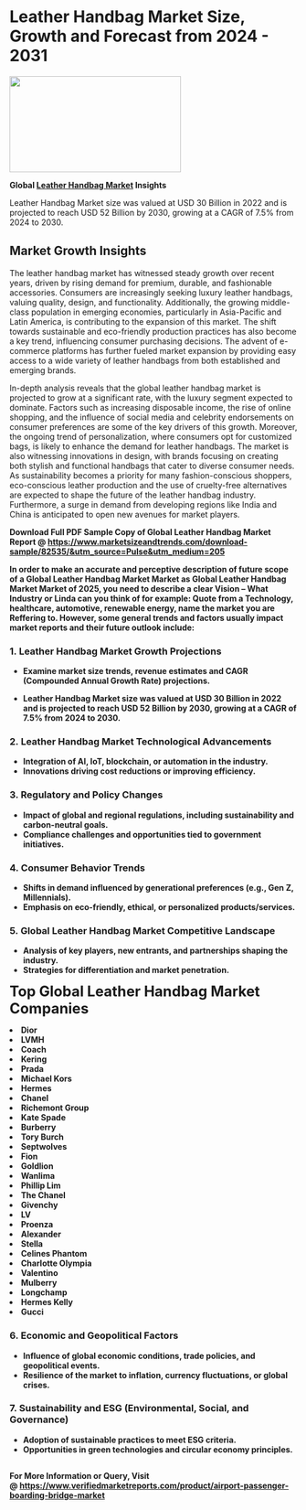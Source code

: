 <H1>Leather Handbag Market Size, Growth and Forecast from 2024 - 2031</H1><img class="aligncenter size-medium wp-image-584254" src="https://thirdeyenews.in/wp-content/uploads/2024/09/Global-Market-Research-300x168.jpeg" alt="" width="300" height="168" /><p><strong>Global&nbsp;<a href="https://www.marketsizeandtrends.com/download-sample/82535/&amp;utm_source=Pulse&amp;utm_medium=205">Leather Handbag Market</a> Insights</strong></p><p>Leather Handbag Market size was valued at USD 30 Billion in 2022 and is projected to reach USD 52 Billion by 2030, growing at a CAGR of 7.5% from 2024 to 2030.</p><p><h2>Market Growth Insights</h2> <p>The leather handbag market has witnessed steady growth over recent years, driven by rising demand for premium, durable, and fashionable accessories. Consumers are increasingly seeking luxury leather handbags, valuing quality, design, and functionality. Additionally, the growing middle-class population in emerging economies, particularly in Asia-Pacific and Latin America, is contributing to the expansion of this market. The shift towards sustainable and eco-friendly production practices has also become a key trend, influencing consumer purchasing decisions. The advent of e-commerce platforms has further fueled market expansion by providing easy access to a wide variety of leather handbags from both established and emerging brands.</p> <p><strong></strong></p> <p>In-depth analysis reveals that the global leather handbag market is projected to grow at a significant rate, with the luxury segment expected to dominate. Factors such as increasing disposable income, the rise of online shopping, and the influence of social media and celebrity endorsements on consumer preferences are some of the key drivers of this growth. Moreover, the ongoing trend of personalization, where consumers opt for customized bags, is likely to enhance the demand for leather handbags. The market is also witnessing innovations in design, with brands focusing on creating both stylish and functional handbags that cater to diverse consumer needs. As sustainability becomes a priority for many fashion-conscious shoppers, eco-conscious leather production and the use of cruelty-free alternatives are expected to shape the future of the leather handbag industry. Furthermore, a surge in demand from developing regions like India and China is anticipated to open new avenues for market players.</p> <p><strong></p><p><span class=""><strong>Download Full PDF Sample Copy of Global Leather Handbag Market Report</strong> @ <a href="https://www.marketsizeandtrends.com/download-sample/82535/&amp;utm_source=Pulse&amp;utm_medium=205" target="_blank">https://www.marketsizeandtrends.com/download-sample/82535/&amp;utm_source=Pulse&amp;utm_medium=205</a></span></p><p>In order to make an accurate and perceptive description of future scope of a Global&nbsp;Leather Handbag Market Market as Global&nbsp;Leather Handbag Market Market of 2025, you need to describe a clear Vision &ndash; What Industry or Linda can you think of for example: Quote from a Technology, healthcare, automotive, renewable energy, name the market you are Reffering to. However, some general trends and factors usually impact market reports and their future outlook include:</p><h3>1.&nbsp;<strong>Leather Handbag Market Growth Projections</strong></h3><ul><li>Examine market size trends, revenue estimates and CAGR (Compounded Annual Growth Rate) projections.</li><li><p>Leather Handbag Market size was valued at USD 30 Billion in 2022 and is projected to reach USD 52 Billion by 2030, growing at a CAGR of 7.5% from 2024 to 2030.</p></li></ul><h3>2.&nbsp;<strong>Leather Handbag Market Technological Advancements</strong></h3><ul><li>Integration of AI, IoT, blockchain, or automation in the industry.</li><li>Innovations driving cost reductions or improving efficiency.</li></ul><h3>3.&nbsp;<strong>Regulatory and Policy Changes</strong></h3><ul><li>Impact of global and regional regulations, including sustainability and carbon-neutral goals.</li><li>Compliance challenges and opportunities tied to government initiatives.</li></ul><h3>4.&nbsp;<strong>Consumer Behavior Trends</strong></h3><ul><li>Shifts in demand influenced by generational preferences (e.g., Gen Z, Millennials).</li><li>Emphasis on eco-friendly, ethical, or personalized products/services.</li></ul><h3>5.&nbsp;<strong>Global Leather Handbag Market Competitive Landscape</strong></h3><ul><li>Analysis of key players, new entrants, and partnerships shaping the industry.</li><li>Strategies for differentiation and market penetration.</li></ul><p data-pm-slice="1 1 []"><span style="color: inherit; font-family: inherit; font-size: 25px;">Top Global Leather Handbag Market Companies</span></p><div class="" data-test-id=""><p><li>Dior</li><li> LVMH</li><li> Coach</li><li> Kering</li><li> Prada</li><li> Michael Kors</li><li> Hermes</li><li> Chanel</li><li> Richemont Group</li><li> Kate Spade</li><li> Burberry</li><li> Tory Burch</li><li> Septwolves</li><li> Fion</li><li> Goldlion</li><li> Wanlima</li><li> Phillip Lim</li><li> The Chanel</li><li> Givenchy</li><li> LV</li><li> Proenza</li><li> Alexander</li><li> Stella</li><li> Celines Phantom</li><li> Charlotte Olympia</li><li> Valentino</li><li> Mulberry</li><li> Longchamp</li><li> Hermes Kelly</li><li> Gucci</li></p></div><h3>6.&nbsp;<strong>Economic and Geopolitical Factors</strong></h3><ul><li>Influence of global economic conditions, trade policies, and geopolitical events.</li><li>Resilience of the market to inflation, currency fluctuations, or global crises.</li></ul><h3>7.&nbsp;<strong>Sustainability and ESG (Environmental, Social, and Governance)</strong></h3><ul><li>Adoption of sustainable practices to meet ESG criteria.</li><li>Opportunities in green technologies and circular economy principles.</li></ul><h2><strong style="font-size: 14px;">For More Information or Query, Visit @&nbsp;</strong><a style="background-color: #ffffff; font-size: 14px;" href="https://www.marketsizeandtrends.com/report/leather-handbag-market/" target="_blank">https://www.verifiedmarketreports.com/product/airport-passenger-boarding-bridge-market</a></h2>
